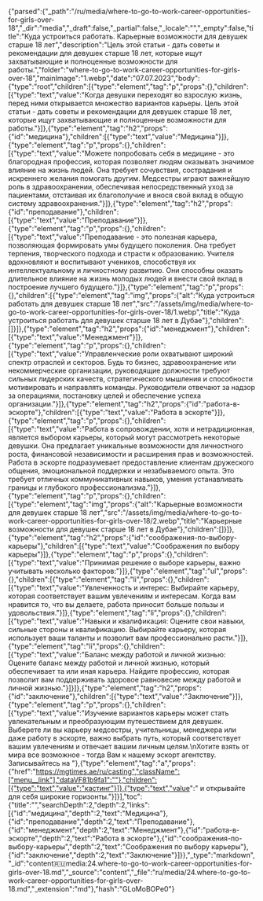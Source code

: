 {"parsed":{"_path":"/ru/media/where-to-go-to-work-career-opportunities-for-girls-over-18","_dir":"media","_draft":false,"_partial":false,"_locale":"","_empty":false,"title":"Куда устроиться работать. Карьерные возможности для девушек старше 18 лет","description":"Цель этой статьи - дать советы и рекомендации для девушек старше 18 лет, которые ищут захватывающие и полноценные возможности для работы.","folder":"where-to-go-to-work-career-opportunities-for-girls-over-18","mainImage":"1.webp","date":"07.07.2023","body":{"type":"root","children":[{"type":"element","tag":"p","props":{},"children":[{"type":"text","value":"Когда девушки переходят во взрослую жизнь, перед ними открывается множество вариантов карьеры. Цель этой статьи - дать советы и рекомендации для девушек старше 18 лет, которые ищут захватывающие и полноценные возможности для работы."}]},{"type":"element","tag":"h2","props":{"id":"медицина"},"children":[{"type":"text","value":"Медицина"}]},{"type":"element","tag":"p","props":{},"children":[{"type":"text","value":"Можете попробовать себя в медицине - это благородная профессия, которая позволяет людям оказывать значимое влияние на жизнь людей. Она требует сочувствия, сострадания и искреннего желания помогать другим. Медсестры играют важнейшую роль в здравоохранении, обеспечивая непосредственный уход за пациентами, отстаивая их благополучие и внося свой вклад в общую систему здравоохранения."}]},{"type":"element","tag":"h2","props":{"id":"преподавание"},"children":[{"type":"text","value":"Преподавание"}]},{"type":"element","tag":"p","props":{},"children":[{"type":"text","value":"Преподавание - это полезная карьера, позволяющая формировать умы будущего поколения. Она требует терпения, творческого подхода и страсти к образованию. Учителя вдохновляют и воспитывают учеников, способствуя их интеллектуальному и личностному развитию. Они способны оказать длительное влияние на жизнь молодых людей и внести свой вклад в построение лучшего будущего."}]},{"type":"element","tag":"p","props":{},"children":[{"type":"element","tag":"img","props":{"alt":"Куда устроиться работать для девушек старше 18 лет","src":"/assets/img/media/where-to-go-to-work-career-opportunities-for-girls-over-18/1.webp","title":"Куда устроиться работать для девушек старше 18 лет в Дубае"},"children":[]}]},{"type":"element","tag":"h2","props":{"id":"менеджмент"},"children":[{"type":"text","value":"Менеджмент"}]},{"type":"element","tag":"p","props":{},"children":[{"type":"text","value":"Управленческие роли охватывают широкий спектр отраслей и секторов. Будь то бизнес, здравоохранение или некоммерческие организации, руководящие должности требуют сильных лидерских качеств, стратегического мышления и способности мотивировать и направлять команды. Руководители отвечают за надзор за операциями, постановку целей и обеспечение успеха организации."}]},{"type":"element","tag":"h2","props":{"id":"работа-в-эскорте"},"children":[{"type":"text","value":"Работа в эскорте"}]},{"type":"element","tag":"p","props":{},"children":[{"type":"text","value":"Работа в сопровождении, хотя и нетрадиционная, является выбором карьеры, который могут рассмотреть некоторые девушки. Она предлагает уникальные возможности для личностного роста, финансовой независимости и расширения прав и возможностей. Работа в эскорте подразумевает предоставление клиентам дружеского общения, эмоциональной поддержки и незабываемого опыта. Это требует отличных коммуникативных навыков, умения устанавливать границы и глубокого профессионализма."}]},{"type":"element","tag":"p","props":{},"children":[{"type":"element","tag":"img","props":{"alt":"Карьерные возможности для девушек старше 18 лет","src":"/assets/img/media/where-to-go-to-work-career-opportunities-for-girls-over-18/2.webp","title":"Карьерные возможности для девушек старше 18 лет в Дубае"},"children":[]}]},{"type":"element","tag":"h2","props":{"id":"соображения-по-выбору-карьеры"},"children":[{"type":"text","value":"Соображения по выбору карьеры"}]},{"type":"element","tag":"p","props":{},"children":[{"type":"text","value":"Принимая решение о выборе карьеры, важно учитывать несколько факторов:"}]},{"type":"element","tag":"ul","props":{},"children":[{"type":"element","tag":"li","props":{},"children":[{"type":"text","value":"Увлеченность и интерес: Выбирайте карьеру, которая соответствует вашим увлечениям и интересам. Когда вам нравится то, что вы делаете, работа приносит больше пользы и удовольствия."}]},{"type":"element","tag":"li","props":{},"children":[{"type":"text","value":"Навыки и квалификация: Оцените свои навыки, сильные стороны и квалификацию. Выбирайте карьеру, которая использует ваши таланты и позволит вам профессионально расти."}]},{"type":"element","tag":"li","props":{},"children":[{"type":"text","value":"Баланс между работой и личной жизнью: Оцените баланс между работой и личной жизнью, который обеспечивает та или иная карьера. Найдите профессию, которая позволит вам поддерживать здоровое равновесие между работой и личной жизнью."}]}]},{"type":"element","tag":"h2","props":{"id":"заключение"},"children":[{"type":"text","value":"Заключение"}]},{"type":"element","tag":"p","props":{},"children":[{"type":"text","value":"Изучение вариантов карьеры может стать увлекательным и преобразующим путешествием для девушек. Выберете ли вы карьеру медсестры, учительницы, менеджера или даже работу в эскорте, важно выбрать путь, который соответствует вашим увлечениям и отвечает вашим личным целям.\nХотите взять от мира все возможное - тогда Вам к нашему эскорт агентству. Записывайтесь на "},{"type":"element","tag":"a","props":{"href":"https://mgtimes.ae/ru/casting","className":["menu__link"],"dataVF81b9fa1":""},"children":[{"type":"text","value":"кастинг"}]},{"type":"text","value":" и открывайте для себя широкие горизонты."}]}],"toc":{"title":"","searchDepth":2,"depth":2,"links":[{"id":"медицина","depth":2,"text":"Медицина"},{"id":"преподавание","depth":2,"text":"Преподавание"},{"id":"менеджмент","depth":2,"text":"Менеджмент"},{"id":"работа-в-эскорте","depth":2,"text":"Работа в эскорте"},{"id":"соображения-по-выбору-карьеры","depth":2,"text":"Соображения по выбору карьеры"},{"id":"заключение","depth":2,"text":"Заключение"}]}},"_type":"markdown","_id":"content:ru:media:24.where-to-go-to-work-career-opportunities-for-girls-over-18.md","_source":"content","_file":"ru/media/24.where-to-go-to-work-career-opportunities-for-girls-over-18.md","_extension":"md"},"hash":"GLoMoBOPe0"}